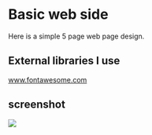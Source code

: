 <h1> Basic web side </h1>

Here is a simple 5 page web page design.

<h2>External libraries I use</h2>

<a href="https://use.fontawesome.com/releases/v5.0.13/css/all.css"> www.fontawesome.com </a>

<h2>screenshot </h2>

![](screen.gif)

